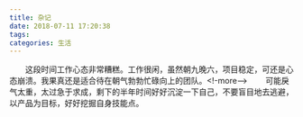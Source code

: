 ```yaml
---
title: 杂记
date: 2018-07-11 17:20:38
tags: 
categories: 生活
---
```

　　这段时间工作心态非常糟糕。工作很闲，虽然朝九晚六，项目稳定，可还是心态崩溃。我果真还是适合待在朝气勃勃忙碌向上的团队。<!-more-->
　　可能戾气太重，太过急于求成，剩下的半年时间好好沉淀一下自己，不要盲目地去逃避，以产品为目标，好好挖掘自身技能点。